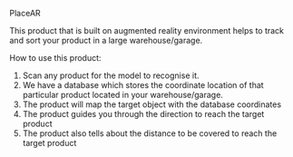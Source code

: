 PlaceAR

This product that is built on augmented reality environment helps to track and sort your product in a large warehouse/garage. 

How to use this product:
1) Scan any product for the model to recognise it.
2) We have a database which stores the coordinate location of that particular product located in your warehouse/garage.
3) The product will map the target object with the database coordinates
4) The product guides you through the direction to reach the target product
5) The product also tells about the distance to be covered to reach the target product

